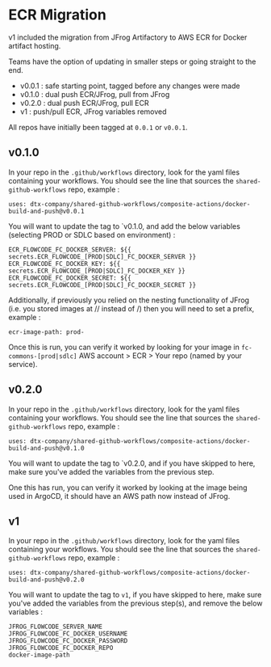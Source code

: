 # ECR Migration

v1 included the migration from JFrog Artifactory to AWS ECR for Docker artifact hosting.

Teams have the option of updating in smaller steps or going straight to the end.

* v0.0.1 : safe starting point, tagged before any changes were made
* v0.1.0 : dual push ECR/JFrog, pull from JFrog
* v0.2.0 : dual push ECR/JFrog, pull ECR
* v1 : push/pull ECR, JFrog variables removed

All repos have initially been tagged at `0.0.1` or `v0.0.1`.

## v0.1.0

In your repo in the `.github/workflows` directory, look for the yaml files containing your workflows. You should see the line that sources the `shared-github-workflows` repo, example :

```
uses: dtx-company/shared-github-workflows/composite-actions/docker-build-and-push@v0.0.1
```

You will want to update the tag to `v0.1.0, and add the below variables (selecting PROD or SDLC based on environment) :

```
ECR_FLOWCODE_FC_DOCKER_SERVER: ${{ secrets.ECR_FLOWCODE_[PROD|SDLC]_FC_DOCKER_SERVER }}
ECR_FLOWCODE_FC_DOCKER_KEY: ${{ secrets.ECR_FLOWCODE_[PROD|SDLC]_FC_DOCKER_KEY }}
ECR_FLOWCODE_FC_DOCKER_SECRET: ${{ secrets.ECR_FLOWCODE_[PROD|SDLC]_FC_DOCKER_SECRET }}
```

Additionally, if previously you relied on the nesting functionality of JFrog (i.e. you stored images at <service>/<env>/<image> instead of <service>/<image>) then you will need to set a prefix, example :

```
ecr-image-path: prod-
```

Once this is run, you can verify it worked by looking for your image in `fc-commons-[prod|sdlc]` AWS account > ECR > Your repo (named by your service).

## v0.2.0

In your repo in the `.github/workflows` directory, look for the yaml files containing your workflows. You should see the line that sources the `shared-github-workflows` repo, example :

```
uses: dtx-company/shared-github-workflows/composite-actions/docker-build-and-push@v0.1.0
```

You will want to update the tag to `v0.2.0, and if you have skipped to here, make sure you've added the variables from the previous step.

One this has run, you can verify it worked by looking at the image being used in ArgoCD, it should have an AWS path now instead of JFrog.

## v1

In your repo in the `.github/workflows` directory, look for the yaml files containing your workflows. You should see the line that sources the `shared-github-workflows` repo, example :

```
uses: dtx-company/shared-github-workflows/composite-actions/docker-build-and-push@v0.2.0
```

You will want to update the tag to `v1`, if you have skipped to here, make sure you've added the variables from the previous step(s), and remove the below variables :

```
JFROG_FLOWCODE_SERVER_NAME
JFROG_FLOWCODE_FC_DOCKER_USERNAME
JFROG_FLOWCODE_FC_DOCKER_PASSWORD
JFROG_FLOWCODE_FC_DOCKER_REPO
docker-image-path
```
